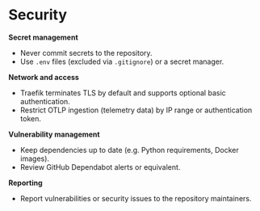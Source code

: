 # Security

**Secret management**
- Never commit secrets to the repository.
- Use `.env` files (excluded via `.gitignore`) or a secret manager.

**Network and access**
- Traefik terminates TLS by default and supports optional basic authentication.
- Restrict OTLP ingestion (telemetry data) by IP range or authentication token.

**Vulnerability management**
- Keep dependencies up to date (e.g. Python requirements, Docker images).
- Review GitHub Dependabot alerts or equivalent.

**Reporting**
- Report vulnerabilities or security issues to the repository maintainers.
